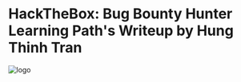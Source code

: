 # HackTheBox: Bug Bounty Hunter Learning Path's Writeup by Hung Thinh Tran 

![logo](https://github.com/hungthinhtran/HTB_Bug_Bounty_Hunter_Writeup/assets/112708857/92792888-56a9-441e-b083-e9f2ade5f6f2)
